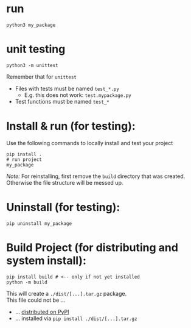 # run
```
python3 my_package
```


# unit testing
```
python3 -m unittest
```

Remember that for `unittest`
- Files with tests must be named `test_*.py`
  - E.g. this does not work: `test.mypackage.py`
- Test functions must be named `test_*`


# Install & run (for testing):
Use the following commands to locally install and test your project
```
pip install .
# run project
my_package
```

*Note:* For reinstalling, first remove the `build` directory that was created. Otherwise the file structure will be messed up.

# Uninstall (for testing):
```
pip uninstall my_package
```

# Build Project (for distributing and system install):

```
pip install build # <-- only if not yet installed
python -m build
```

This will create a `./dist/[...].tar.gz` package. <br>
This file could not be ...
- ... [distributed on PyPI](https://packaging.python.org/en/latest/tutorials/packaging-projects/#uploading-the-distribution-archives)
- ... installed via `pip install ./dist/[...].tar.gz`

